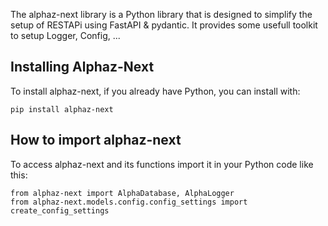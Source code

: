 The alphaz-next library is a Python library that is designed to simplify the setup of RESTAPi using FastAPI & pydantic. It provides some usefull toolkit to setup Logger, Config, ...

## Installing Alphaz-Next

To install alphaz-next, if you already have Python, you can install with:

```
pip install alphaz-next
```

## How to import alphaz-next

To access alphaz-next and its functions import it in your Python code like this:

```
from alphaz-next import AlphaDatabase, AlphaLogger
from alphaz-next.models.config.config_settings import create_config_settings
```